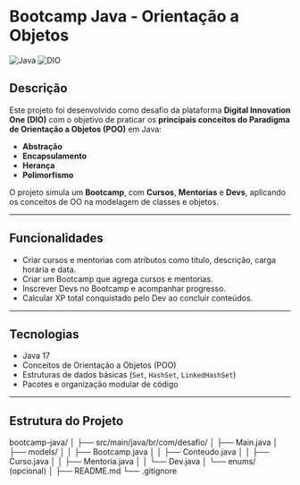 # Bootcamp Java - Orientação a Objetos

![Java](https://img.shields.io/badge/Java-17-orange)
![DIO](https://img.shields.io/badge/Digital%20Innovation%20One-Free-brightgreen)

## Descrição

Este projeto foi desenvolvido como desafio da plataforma **Digital Innovation One (DIO)** com o objetivo de praticar os **principais conceitos do Paradigma de Orientação a Objetos (POO)** em Java: 

- **Abstração**  
- **Encapsulamento**  
- **Herança**  
- **Polimorfismo**

O projeto simula um **Bootcamp**, com **Cursos**, **Mentorias** e **Devs**, aplicando os conceitos de OO na modelagem de classes e objetos.

---

## Funcionalidades

- Criar cursos e mentorias com atributos como título, descrição, carga horária e data.  
- Criar um Bootcamp que agrega cursos e mentorias.  
- Inscrever Devs no Bootcamp e acompanhar progresso.  
- Calcular XP total conquistado pelo Dev ao concluir conteúdos.

---

## Tecnologias

- Java 17  
- Conceitos de Orientação a Objetos (POO)  
- Estruturas de dados básicas (`Set`, `HashSet`, `LinkedHashSet`)  
- Pacotes e organização modular de código

---

## Estrutura do Projeto
bootcamp-java/
│
├── src/main/java/br/com/desafio/
│ ├── Main.java
│ ├── models/
│ │ ├── Bootcamp.java
│ │ ├── Conteudo.java
│ │ ├── Curso.java
│ │ ├── Mentoria.java
│ │ └── Dev.java
│ └── enums/ (opcional)
│
├── README.md
└── .gitignore
